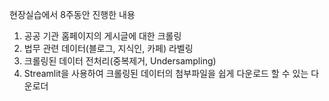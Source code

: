 현장실습에서 8주동안 진행한 내용
1. 공공 기관 홈페이지의 게시글에 대한 크롤링
2. 법무 관련 데이터(블로그, 지식인, 카페) 라벨링
3. 크롤링된 데이터 전처리(중복제거, Undersampling)
4. Streamlit을 사용하여 크롤링된 데이터의 첨부파일을 쉽게 다운로드 할 수 있는 다운로더
